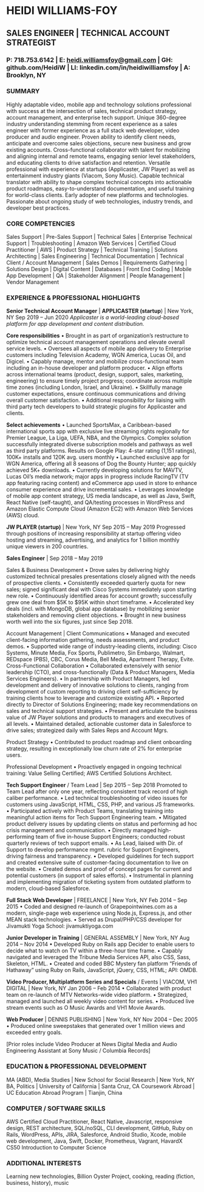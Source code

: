 # HEIDI WILLIAMS-FOY
## SALES ENGINEER | TECHNICAL ACCOUNT STRATEGIST
### P: 718.753.6142  |  E: heidi.williamsfoy@gmail.com  |  GH: github.com/HeidiW  |  LI: linkedin.com/in/heidiwilliamsfoy  |  A: Brooklyn, NY
  
### SUMMARY

Highly adaptable video, mobile app and technology solutions professional with success at the intersection of sales, technical product strategy, account management, and enterprise tech support. Unique 360-degree industry understanding stemming from recent experience as a sales engineer with former experience as a full stack web developer, video producer and audio engineer. Proven ability to identify client needs, anticipate and overcome sales objections, secure new business and grow existing accounts. Cross-functional collaborator with talent for mobilizing and aligning internal and remote teams, engaging senior level stakeholders, and educating clients to drive satisfaction and retention. Versatile professional with experience at startups (Applicaster, JW Player) as well as entertainment industry giants (Viacom, Sony Music). Capable technical translator with ability to shape complex technical concepts into actionable product roadmaps, easy-to-understand documentation, and useful training for world-class clients. Early adopter of new platforms and technologies. Passionate about ongoing study of web technologies, industry trends, and developer best practices.

### CORE COMPETENCIES

Sales Support | Pre-Sales Support | Technical Sales | Enterprise Technical Support | Troubleshooting | Amazon Web Services | Certified Cloud Practitioner | AWS | Product Strategy | Technical Training | Solutions Architecting | Sales Engineering | Technical Documentation | Technical Client / Account Management | Sales Demos | Requirements Gathering | Solutions Design | Digital Content | Databases | Front End Coding | Mobile App Development | QA | Stakeholder Alignment | People Management | Vendor Management

### EXPERIENCE & PROFESSIONAL HIGHLIGHTS 

**Senior Technical Account Manager** | **APPLICASTER (startup**) | New York, NY  				      Sep 2019 – Jun 2020
*Applicaster is a world-leading cloud-based platform for app development and content distribution.*

**Core responsibilities**
•	Brought in as part of organization’s restructure to optimize technical account management operations and elevate overall service levels.
•	Oversees all aspects of mobile app delivery to Enterprise customers including Television Academy, WGN America, Lucas Oil, and Digicel.
•	Capably manage, mentor and mobilize cross-functional team including an in-house developer and platform producer.
•	Align efforts across international teams (product, design, support, sales, marketing, engineering) to ensure timely project progress; coordinate across multiple time zones (including London, Israel, and Ukraine).
•	Skillfully manage customer expectations, ensure continuous communications and driving overall customer satisfaction. 
•	Additional responsibility for liaising with third party tech developers to build strategic plugins for Applicaster and clients.

**Select achievements**
•	Launched SportsMax, a Caribbean-based international sports app with exclusive live streaming rights regionally for Premier League, La Liga, UEFA, NBA, and the Olympics. Complex solution successfully integrated diverse subscription models and pathways as well as third party platforms. Results on Google Play: 4-star rating (1,151 ratings), 100K+ installs and 120K avg. users monthly
•	Launched exclusive app for WGN America, offering all 8 seasons of Dog the Bounty Hunter; app quickly achieved 5K+ downloads.
•	Currently developing solutions for MAVTV, Lucas Oil’s media network; major apps in progress include RacingTV (TV app featuring racing content) and eCommerce app used in store to enhance consumer experience and drive incremental sales.
•	Leverages knowledge of mobile app content strategy, US media landscape, as well as Java, Swift, React Native (self-taught), and QA/testing processes in WordPress and Amazon Elastic Compute Cloud (Amazon EC2) with Amazon Web Services (AWS) cloud.

**JW PLAYER (startup)** | New York, NY  			                                 		       			Sep 2015 – May 2019
Progressed through positions of increasing responsibility at startup offering video hosting and streaming, advertising, and analytics for 1 billion monthly unique viewers in 200 countries.

**Sales Engineer** | Sep 2018 – May 2019

Sales & Business Development
•	Drove sales by delivering highly customized technical presales presentations closely aligned with the needs of prospective clients.
•	Consistently exceeded quarterly quota for new sales; signed significant deal with Cisco Systems immediately upon starting new role.
•	Continuously identified areas for account growth; successfully grew one deal from $5K to $95K within short timeframe.
•	Accelerated key deals (incl. with MongoDB, global app database) by mobilizing senior stakeholders and removing client objections.
•	Brought in new business worth well into the six figures, just since Sep 2018.

Account Management | Client Communications
•	Managed and executed client-facing information gathering, needs assessments, and product demos.
•	Supported wide range of industry-leading clients, including: Cisco Systems, Minute Media, Fox Sports, Publimetro, Sin Embargo, Walmart, REDspace (PBS), CBC, Corus Media, Bell Media, Apartment Therapy, Evite.
Cross-Functional Collaboration
•	Collaborated extensively with senior leadership (CTO), and cross-functionally (Data & Product Managers, Media Services Engineers).
•	In partnership with Product Managers, led development and delivery of innovative solutions to clients, ranging from development of custom reporting to driving client self-sufficiency by training clients how to leverage and customize existing API.
•	Reported directly to Director of Solutions Engineering; made key recommendations on sales and technical support strategies.
•	Present and articulate the business value of JW Player solutions and products to managers and executives of all levels.
•	Maintained detailed, actionable customer data in Salesforce to drive sales; strategized daily with Sales Reps and Account Mgrs.

Product Strategy
•	Contributed to product roadmap and client onboarding strategy, resulting in exceptionally low churn rate of 2% for enterprise users.

Professional Development
•	Proactively engaged in ongoing technical training: Value Selling Certified; AWS Certified Solutions Architect.

**Tech Support Engineer** / Team Lead | Sep 2015 – Sep 2018
Promoted to Team Lead after only one year, reflecting consistent track record of high caliber performance.
•	Led technical troubleshooting of video issues for customers using JavaScript, HTML, CSS, PHP, and various JS frameworks.
•	Participated actively with Product Teams, translating training into meaningful action items for Tech Support Engineering team.
•	Mitigated product delivery issues by updating clients on status and performing ad hoc crisis management and communication.
•	Directly managed high-performing team of five in-house Support Engineers; conducted robust quarterly reviews of tech support emails.
•	As Lead, liaised with Dir. of Support to develop performance mgmt. rubric for Support Engineers, driving fairness and transparency.
•	Developed guidelines for tech support and created extensive suite of customer-facing documentation to live on the website.
•	Created demos and proof of concept pages for current and potential customers (in support of sales efforts).
•	Instrumental in planning and implementing migration of ticketing system from outdated platform to modern, cloud-based Salesforce. 

**Full Stack Web Developer** | FREELANCE | New York, NY  			                                		 Feb 2014 – Sep 2015
•	Coded and designed re-launch of Grapepointwines.com as a modern, single-page web experience using Node.js, Express.js, and other MEAN stack technologies.
•	Served as Drupal/PHP/CSS developer for Jivamukti Yoga School: jivamuktiyoga.com

**Junior Developer in Training** | GENERAL ASSEMBLY | New York, NY 				                   Aug 2014 – Nov 2014
•	Developed Ruby on Rails app Decider to enable users to decide what to watch on TV within a three-hour time frame. 
•	Capably navigated and leveraged the Tribune Media Services API, also CSS, Sass, Skeleton, HTML.
•	Created and coded BBC Mystery fan platform “Friends of Hathaway” using Ruby on Rails, JavaScript, jQuery, CSS, HTML; API: OMDB.

**Video Producer, Multiplatform Series and Specials** / Events | VIACOM, VH1 DIGITAL | New York, NY                              Jan 2006 – Feb 2014
•	Collaborated with product team on re-launch of MTV Networks-wide video platform.
•	Strategized, managed and launched all weekly video content for series.
•	Produced live stream events such as O Music Awards and VH1 Movie Awards.

**Web Producer** | DENNIS PUBLISHING | New York, NY 					                                      Nov 2004 – Dec 2005
•	Produced online sweepstakes that generated over 1 million views and exceeded entry goals.

[Prior roles include Video Producer at News Digital Media and Audio Engineering Assistant at Sony Music / Columbia Records]

### EDUCATION & PROFESSIONAL DEVELOPMENT
MA (ABD), Media Studies | New School for Social Research | New York, NY
BA, Politics | University of California | Santa Cruz, CA
Coursework Abroad | UC Education Abroad Program | Tianjin, China

### COMPUTER / SOFTWARE SKILLS 
AWS Certified Cloud Practitioner, React Native, Javascript, responsive design, REST architecture, SQL/noSQL, CLI development, GitHub, Ruby on Rails, WordPress, APIs, JIRA, Salesforce, Android Studio, Xcode, mobile web development, Java, Swift, Docker, Prometheus, Vagrant, HavardX CS50 Introduction to Computer Science

### ADDITIONAL INTERESTS
Learning new technologies, Billion Oyster Project, cooking, reading (fiction, business, history), music
